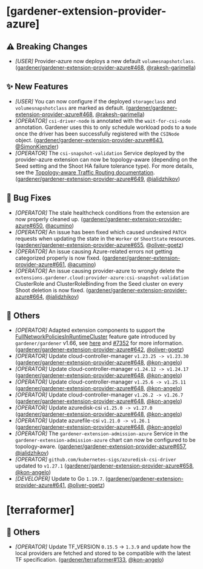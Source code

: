 # [gardener-extension-provider-azure]
## ⚠️ Breaking Changes
* *[USER]* Provider-azure now deploys a new default `volumesnapshotclass`. ([gardener/gardener-extension-provider-azure#468](https://github.com/gardener/gardener-extension-provider-azure/pull/468), [@rakesh-garimella](https://github.com/rakesh-garimella))
## ✨ New Features
* *[USER]* You can now configure if the deployed `storageclass` and `volumesnapshotclass` are marked as default. ([gardener/gardener-extension-provider-azure#468](https://github.com/gardener/gardener-extension-provider-azure/pull/468), [@rakesh-garimella](https://github.com/rakesh-garimella))
* *[OPERATOR]* `csi-driver-node` is annotated with the `wait-for-csi-node` annotation. Gardener uses this to only schedule workload pods to a `Node` once the driver has been successfully registered with the `CSINode` object. ([gardener/gardener-extension-provider-azure#643](https://github.com/gardener/gardener-extension-provider-azure/pull/643), [@SimonKienzler](https://github.com/SimonKienzler))
* *[OPERATOR]* The `csi-snapshot-validation` Service deployed by the provider-azure extension can now be topology-aware (depending on the Seed setting and the Shoot HA failure tolerance type). For more details, see the [Topology-aware Traffic Routing documentation](https://github.com/gardener/gardener/blob/v1.66.0/docs/usage/topology_aware_routing.md). ([gardener/gardener-extension-provider-azure#649](https://github.com/gardener/gardener-extension-provider-azure/pull/649), [@ialidzhikov](https://github.com/ialidzhikov))
## 🐛 Bug Fixes
* *[OPERATOR]* The stale healthcheck conditions from the extension are now properly cleaned up. ([gardener/gardener-extension-provider-azure#650](https://github.com/gardener/gardener-extension-provider-azure/pull/650), [@acumino](https://github.com/acumino))
* *[OPERATOR]* An issue has been fixed which caused undesired `PATCH` requests when updating the state in the `Worker` or `ShootState` resources. ([gardener/gardener-extension-provider-azure#655](https://github.com/gardener/gardener-extension-provider-azure/pull/655), [@oliver-goetz](https://github.com/oliver-goetz))
* *[OPERATOR]* An issue causing Azure-related errors not getting categorized properly is now fixed. ([gardener/gardener-extension-provider-azure#661](https://github.com/gardener/gardener-extension-provider-azure/pull/661), [@acumino](https://github.com/acumino))
* *[OPERATOR]* An issue causing provider-azure to wrongly delete the `extensions.gardener.cloud:provider-azure:csi-snapshot-validation` ClusterRole and ClusterRoleBinding from the Seed cluster on every Shoot deletion is now fixed. ([gardener/gardener-extension-provider-azure#664](https://github.com/gardener/gardener-extension-provider-azure/pull/664), [@ialidzhikov](https://github.com/ialidzhikov))
## 🏃 Others
* *[OPERATOR]* Adapted extension components to support the [FullNetworkPoliciesInRuntimeCluster](https://github.com/gardener/gardener/blob/master/docs/deployment/feature_gates.md#list-of-feature-gates) feature gate introduced by `gardener/gardener` v1.66, see [here](https://github.com/gardener/gardener/blob/master/docs/concepts/resource-manager.md#networkpolicy-controller) and [#7352](https://github.com/gardener/gardener/pull/7589) for more information. ([gardener/gardener-extension-provider-azure#642](https://github.com/gardener/gardener-extension-provider-azure/pull/642), [@oliver-goetz](https://github.com/oliver-goetz))
* *[OPERATOR]* Update cloud-controller-manager `v1.23.25 -> v1.23.30` ([gardener/gardener-extension-provider-azure#648](https://github.com/gardener/gardener-extension-provider-azure/pull/648), [@kon-angelo](https://github.com/kon-angelo))
* *[OPERATOR]* Update cloud-controller-manager `v1.24.12 -> v1.24.17` ([gardener/gardener-extension-provider-azure#648](https://github.com/gardener/gardener-extension-provider-azure/pull/648), [@kon-angelo](https://github.com/kon-angelo))
* *[OPERATOR]* Update cloud-controller-manager `v1.25.6 -> v1.25.11` ([gardener/gardener-extension-provider-azure#648](https://github.com/gardener/gardener-extension-provider-azure/pull/648), [@kon-angelo](https://github.com/kon-angelo))
* *[OPERATOR]* Update cloud-controller-manager `v1.26.2 -> v1.26.7` ([gardener/gardener-extension-provider-azure#648](https://github.com/gardener/gardener-extension-provider-azure/pull/648), [@kon-angelo](https://github.com/kon-angelo))
* *[OPERATOR]* Update azuredisk-csi `v1.25.0 -> v1.27.0` ([gardener/gardener-extension-provider-azure#648](https://github.com/gardener/gardener-extension-provider-azure/pull/648), [@kon-angelo](https://github.com/kon-angelo))
* *[OPERATOR]* Update azurefile-csi `v1.21.0 -> v1.26.1` ([gardener/gardener-extension-provider-azure#648](https://github.com/gardener/gardener-extension-provider-azure/pull/648), [@kon-angelo](https://github.com/kon-angelo))
* *[OPERATOR]* The `gardener-extension-admission-azure` Service in the `gardener-extension-admission-azure` chart can now be configured to be topology-aware. ([gardener/gardener-extension-provider-azure#657](https://github.com/gardener/gardener-extension-provider-azure/pull/657), [@ialidzhikov](https://github.com/ialidzhikov))
* *[OPERATOR]* `github.com/kubernetes-sigs/azuredisk-csi-driver` updated to `v1.27.1` ([gardener/gardener-extension-provider-azure#658](https://github.com/gardener/gardener-extension-provider-azure/pull/658), [@kon-angelo](https://github.com/kon-angelo))
* *[DEVELOPER]* Update to Go `1.19.7`. ([gardener/gardener-extension-provider-azure#641](https://github.com/gardener/gardener-extension-provider-azure/pull/641), [@oliver-goetz](https://github.com/oliver-goetz))
# [terraformer]
## 🏃 Others
* *[OPERATOR]* Update TF_VERSION `0.15.5` -> `1.3.9` and update how the local providers are fetched and stored to be compatible with the latest TF specification. ([gardener/terraformer#133](https://github.com/gardener/terraformer/pull/133), [@kon-angelo](https://github.com/kon-angelo))